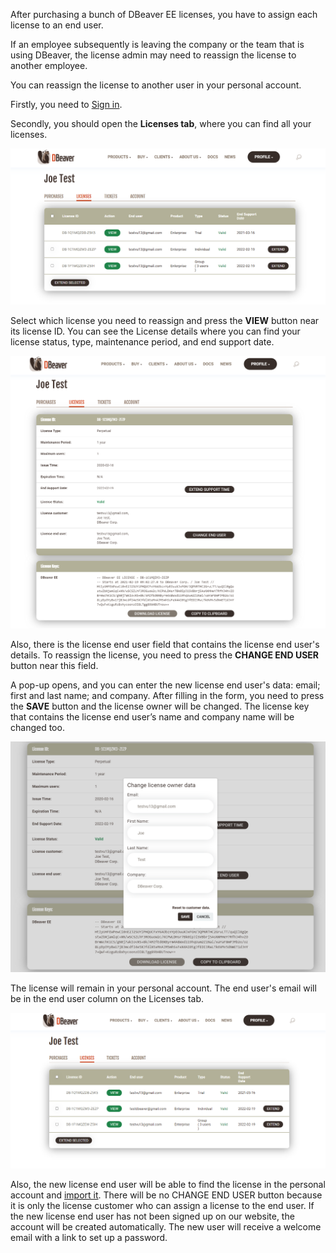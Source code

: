 After purchasing a bunch of DBeaver EE licenses, you have to assign each license to an end user.

If an employee subsequently is leaving the company or the team that is using DBeaver, the license admin may need to reassign the license to another employee.

You can reassign the license to another user in your personal account.

Firstly, you need to [Sign in](https://dbeaver.com/signin/).

Secondly, you should open the **Licenses tab**, where you can find all your licenses. 

![](images/license/tab-licenses.png)

Select which license you need to reassign and press the **VIEW** button near its license ID. You can see the License details where you can find your license status, type, maintenance period, and end support date.

![](images/license/view-lic.png)

Also, there is the license end user field that contains the license end user's details. To reassign the license, you need to press the **CHANGE END USER** button near this field.

A pop-up opens, and you can enter the new license end user's data: email; first and last name; and company. After filling in the form, you need to press the **SAVE** button and the license owner will be changed. The license key that contains the license end user’s name and company name will be changed too.

![](images/license/change-form.png)

The license will remain in your personal account. The end user's email will be in the end user column on the Licenses tab.

![](images/license/tab-new.png)

Also, the new license end user will be able to find the license in the personal account and [import it](https://dbeaver.com/docs/wiki/How-to-Import-License/). There will be no CHANGE END USER button because it is only the license customer who can assign a license to the end user. If the new license end user has not been signed up on our website, the account will be created automatically. The new user will receive a welcome email with a link to set up a password.
